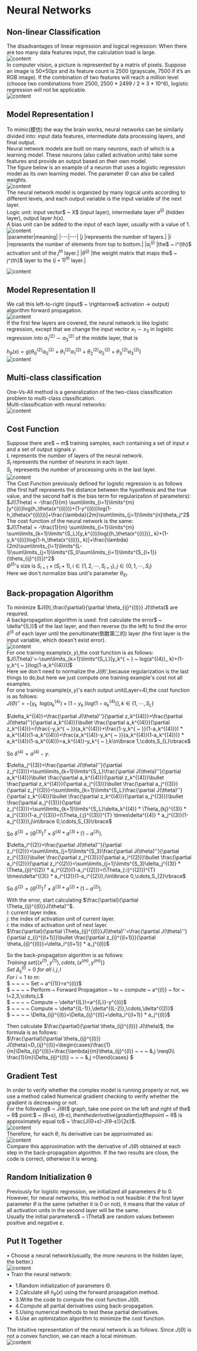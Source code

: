# Neural Networks
## Non-linear Classification
The disadvantages of linear regression and logical regression: When there are too many data features input, the calculation load is large.  
![content](https://github.com/MzjHarley/Machine-Learning/blob/main/IMG/NeuralNetworks/1.png)  
In computer vision, a picture is represented by a matrix of pixels. Suppose an image is 50×50px and its feature count is 2500 (grayscale, 7500 if it’s an RGB image). If the combination of two features will reach a million level (choose two combinations from 2500, 2500 * 2499 / 2 ≈ 3 * 10^6), logistic regression will not be applicable.  
![content](https://github.com/MzjHarley/Machine-Learning/blob/main/IMG/NeuralNetworks/2.png)  
## Model Representation I
To mimic(模仿) the way the brain works, neural networks can be similarly divided into: input data features, intermediate data processing layers, and final output.  
Neural network models are built on many neurons, each of which is a learning model. These neurons (also called activation units) take some features and provide an output based on their own model.  
The figure below is an example of a neuron that uses a logistic regression model as its own learning model. The parameter $\Theta$ can also be called weights.  
![content](https://github.com/MzjHarley/Machine-Learning/blob/main/IMG/NeuralNetworks/3.png)  
The neural network model is organized by many logical units according to different levels, and each output variable is the input variable of the next layer.  
Logic unit: input vector$ ~ X$ (input layer), intermediate layer $a^{(j)}$ (hidden layer), output layer $h(x)$.  
A bias unit can be added to the input of each layer, usually with a value of 1.  
![content](https://github.com/MzjHarley/Machine-Learning/blob/main/IMG/NeuralNetworks/4.png)  
|parameter|meaning|
|---|---|
|$j$ |represents the number of layers.|
|$i$ |represents the number of elements from top to bottom.|
|$a_i^{(j)}$ |the$ ~ i^{th}$ activation unit of the $j^{th}$ layer.|
|$θ^{(j)}$ |the weight matrix that maps the$ ~ j^{th}$ layer to the $(j+1)^{th}$ layer.| 
  
![content](https://github.com/MzjHarley/Machine-Learning/blob/main/IMG/NeuralNetworks/5.png)  
## Model Representation II
We call this left-to-right (input$ ~ \rightarrow$ activation $\rightarrow$ output) algorithm forward propagation.  
![content](https://github.com/MzjHarley/Machine-Learning/blob/main/IMG/NeuralNetworks/22.png)  
If the first few layers are covered, the neural network is like logistic regression, except that we change the input vector $x_1\sim x_3$ in logistic regression into $a_1^{(2)}\sim a_3^{(2)}$ of the middle layer, that is  
  
$h_\theta(x)=g(\theta_0^{(2)}a_0^{(2)}+\theta_1^{(2)}a_1^{(2)}+\theta_2^{(2)}a_2^{(2)}+\theta_3^{(2)}a_3^{(2)})$   
![content](https://github.com/MzjHarley/Machine-Learning/blob/main/IMG/NeuralNetworks/23.png)  
## Multi-class classification
One-Vs-All method is a generalization of the two-class classification problem to multi-class classification.   
Multi-classification with neural networks:  
![content](https://github.com/MzjHarley/Machine-Learning/blob/main/IMG/NeuralNetworks/20.png)  
## Cost Function
Suppose there are$ ~ m$ training samples, each containing a set of input $x$ and a set of output signals $y$.  
$L$ represents the number of layers of the neural network.  
$S_l$ represents the number of neurons in each layer.  
$S_L$ represents the number of processing units in the last layer.  
![content](https://github.com/MzjHarley/Machine-Learning/blob/main/IMG/NeuralNetworks/21.png)  
The Cost Function previously defined for logistic regression is as follows (the first half represents the distance between the hypothesis and the true value, and the second half is the bias term for regularization of parameters):  
$J(\Theta) = -\frac{1}{m} \sum\limits_{i=1}\limits^{m} [y^{(i)}log(h_\theta(x^{(i)}))+(1-y^{(i)})log(1-h_\theta(x^{(i)}))]+\frac{\lambda}{2m}\sum\limits_{j=1}\limits^{n}\theta_j^2$   
The cost function of the neural network is the same:  
$J(\Theta) = -\frac{1}{m} \sum\limits_{i=1}\limits^{m} \sum\limits_{k=1}\limits^{S_L}[y_k^{(i)}log({h_\theta(x^{(i)})}_ k)+(1-y_k^{(i)})log(1-h_\theta(x^{(i)})_ k)]+\frac{\lambda}{2m}\sum\limits_{l=1}\limits^{L-1}\sum\limits_{j=1}\limits^{S_l}\sum\limits_{i=1}\limits^{S_{l+1}}(\theta_{ij}^{(l)})^2$  
$\Theta^{(l)}$'s size is $S_{l+1}\times (S_{l}+1),i\in\lbrace 1,2,\cdots,S_{l+1}\rbrace,j\in\lbrace 0,1,\cdots,S_{l}\rbrace$  
Here we don't normalize bias unit's parameter $\theta_{i0}$.    
## Back-propagation Algorithm
To minimize $J(Θ),\frac{\partial}{\partial \theta_{ij}^{(l)}} J(\theta)$ are required.  
A backpropagation algorithm is used: first calculate the error$ ~ \delta^{(L)}$ of the last layer, and then reverse (to the left) to find the error $\delta^{(l)}$ of each layer until the penultimate(倒数第二的) layer (the first layer is the input variable, which doesn't exist error).  
![content](https://github.com/MzjHarley/Machine-Learning/blob/main/IMG/NeuralNetworks/18.png)  
For one training example$(x,y)$,the cost function is as follows:  
$J(\Theta)'=-\sum\limits_{k=1}\limits^{S_L}[y_k^{ ~ } ~ log(a^{(4)}_ k)+(1-y_k^{ ~ })log(1-a_k^{(4)})]$   
Here we don't need to normalize the $J(\theta)'$,because regularization is the last things to do,but here we just compute one training example's cost not all examples.  
For one training example$(x,y)$'s each output unit(Layer=4),the cost function is as follows:  
$J(\Theta)''=-[y_{k}^{ ~ } ~ log(a^{(4)}_ k)+(1-y_k^{ ~ })log(1-a_k^{(4)})],k\in\lbrace 1,\cdots,S_{L}\rbrace$  
  
$\delta_k^{(4)}=\frac{\partial J(\theta)''}{\partial z_k^{(4)}}=\frac{\partial  J(\theta)''}{\partial a_k^{(4)}}\bullet \frac{\partial a_k^{(4)}}{\partial z_k^{(4)}}=(\frac{-y_k^{ ~ }}{a_k^{(4)}}+\frac{1-y_k^{ ~ }}{1-a_k^{(4)}}) * a_k^{(4)}(1-a_k^{(4)})=\frac{a_k^{(4)}-y_k^{ ~ }}{a_k^{(4)}(1-a_k^{(4)})} * a_k^{(4)}(1-a_k^{(4)})=a_k^{(4)}-y_k^{ ~ },k\in\lbrace 1,\cdots,S_{L}\rbrace$  
  
So $\delta^{(4)}=a^{(4)}-y.$  
  
$\delta_j^{(3)}=\frac{\partial J(\theta)''}{\partial z_j^{(3)}}=\sum\limits_{k=1}\limits^{S_L}\frac{\partial  J(\theta)''}{\partial a_k^{(4)}}\bullet \frac{\partial a_k^{(4)}}{\partial z_k^{(4)}}\bullet \frac{\partial  z_k^{(4)}}{\partial a_j^{(3)}}\bullet \frac{\partial a_j^{(3)}}{\partial z_j^{(3)}}=\sum\limits_{k=1}\limits^{S_L}\frac{\partial J(\theta)''}{\partial z_k^{(4)}}\bullet \frac{\partial  z_k^{(4)}}{\partial a_j^{(3)}}\bullet \frac{\partial a_j^{(3)}}{\partial z_j^{(3)}}=\sum\limits_{k=1}\limits^{S_L}\delta_k^{(4)} * \Theta_{kj}^{(3)} * a_j^{(3)}(1-a_j^{(3)})=(\Theta_{:j}^{(3)})^{T}  \times\delta^{(4)} * a_j^{(3)}(1-a_j^{(3)}),j\in\lbrace 0,\cdots,S_{3}\rbrace$  
  
So $\delta^{(3)}=(\Theta^{(3)})^{T} \times\delta^{(4)} * a^{(3)} * (1-a^{(3)}).$   
  
$\delta_i^{(2)}=\frac{\partial J(\theta)''}{\partial z_i^{(2)}}=\sum\limits_{j=1}\limits^{S_3}\frac{\partial J(\theta)''}{\partial z_j^{(3)}}\bullet \frac{\partial  z_j^{(3)}}{\partial a_i^{(2)}}\bullet \frac{\partial a_i^{(2)}}{\partial z_i^{(2)}}=\sum\limits_{j=1}\limits^{S_3}\delta_j^{(3)} * \Theta_{ji}^{(2)} * a_i^{(2)}(1-a_i^{(2)})=(\Theta_{:i}^{(2)})^{T} \times\delta^{(3)} * a_i^{(2)}(1-a_i^{(2)}),i\in\lbrace 0,\cdots,S_{2}\rbrace$   
  
So $\delta^{(2)}=(\Theta^{(2)})^{T} \times\delta^{(3)} * a^{(2)} * (1-a^{(2)}).$   
  
With the error, start calculating $\frac{\partial}{\partial \Theta_{ij}^{(l)}}J(\theta)''$.   
$l$: current layer index.  
$j$: the index of activation unit of current layer.   
$i$: the index of activation unit of next layer.  
$\frac{\partial}{\partial \Theta_{ij}^{(l)}}J(\theta)''=\frac{\partial J(\theta)''}{\partial z_{i}^{(l+1)}}\bullet \frac{\partial z_{i}^{(l+1)}}{\partial \theta_{ij}^{(l)}}=\delta_i^{(l+1)} * a_j^{(l)}$  

So the back-propagation algorithm is as follows:  
$Training ~ set \lbrace (x^{(1)},y^{(1)}),cdots,(x^{(m)},y^{(m)})\rbrace$    
$Set ~ \Delta_{ij}^{(l)}=0 ~ for ~ all ~ i,j,l$  
$For ~ i = 1 ~ to ~ m:$  
$ ~ ~ ~ ~ Set ~ a^{(1)}=x^{(i)}$  
$ ~ ~ ~ ~ Perform ~ Forward Propagation ~ to ~ compute ~ a^{(l)} ~ for ~ l=2,3,\cdots,L$  
$ ~ ~ ~ ~ Compute ~ \delta^{(L)}=a^{(L)}-y^{(i)}$  
$ ~ ~ ~ ~ Compute ~ \delta^{(L-1)},\delta^{(L-2)},\cdots,\delta^{(2)}$  
$ ~ ~ ~ ~ \Delta_{ij}^{(l)}=\Delta_{ij}^{(l)}+\delta_i^{(l+1)} * a_j^{(l)}$  

Then calculate $\frac{\partial}{\partial \theta_{ij}^{(l)}} J(\theta)$, the formula is as follows:  
$\frac{\partial}{\partial \theta_{ij}^{(l)}} J(\theta)=D_{ij}^{(l)}=\begin{cases}\frac{1}{m}\Delta_{ij}^{(l)}+\frac{\lambda}{m}\theta_{ij}^{(l)} ~ ~ ~ &,j \neq0\\\  \frac{1}{m}\Delta_{ij}^{(l)} ~ ~ ~ &,j =0\end{cases} $
## Gradient Test
In order to verify whether the complex model is running properly or not, we use a method called Numerical gradient checking to verify whether the gradient is decreasing or not.  
For the following$ ~ J(θ)$ graph, take one point on the left and right of the$ ~ θ$ point:$ ~ (θ+ε), (θ-ε)$, then the derivative (gradient) of the point$ ~ θ$ is approximately equal to$ ~ \frac{J(Θ+ε)-J(θ-ε)}{2ε}$.  
![content](https://github.com/MzjHarley/Machine-Learning/blob/main/IMG/NeuralNetworks/15.png)  
Therefore, for each $θ$, its derivative can be approximated as:  
![content](https://github.com/MzjHarley/Machine-Learning/blob/main/IMG/NeuralNetworks/16.png)  
Compare this approximation with the derivative of $J(θ)$ obtained at each step in the back-propagation algorithm. If the two results are close, the code is correct, otherwise it is wrong.  
## Random Initialization θ
Previously for logistic regression, we initialized all parameters $θ$ to 0.  
However, for neural networks, this method is not feasible: if the first layer parameter $θ$ is the same (whether it is 0 or not), it means that the value of all activation units in the second layer will be the same.  
Usually the initial parameters$ ~ \Theta$ are random values between positive and negative $ε$.  
## Put It Together
$\bullet$ Choose a neural network(usually, the more neurons in the hidden layer, the better.)  
![content](https://github.com/MzjHarley/Machine-Learning/blob/main/IMG/NeuralNetworks/17.png)  
$\bullet$ Train the neural network:  
+ 1.Random initialization of parameters $\Theta$.  
+ 2.Calculate all $ℎ_\theta(x)$ using the forward propagation method.  
+ 3.Write the code to compute the cost function $J(\Theta)$.  
+ 4.Compute all partial derivatives using back-propagation.  
+ 5.Using numerical methods to test these partial derivatives.  
+ 6.Use an optimization algorithm to minimize the cost function.  

The intuitive representation of the neural network is as follows. Since $J(\Theta)$ is not a convex function, we can reach a local minimum.  
![content](https://github.com/MzjHarley/Machine-Learning/blob/main/IMG/NeuralNetworks/19.png)  
